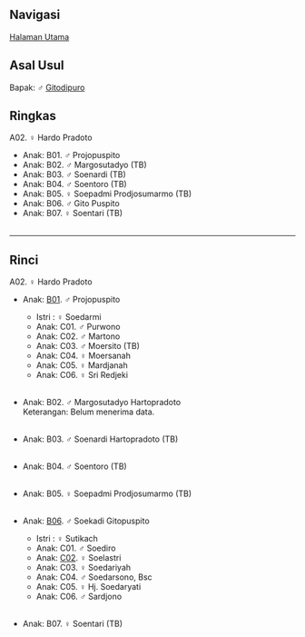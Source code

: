 ## Navigasi

[Halaman Utama][up]

## Asal Usul

Bapak: ♂ [Gitodipuro][gitodipuro]

## Ringkas

A02. ♀ Hardo Pradoto
	<br/>

*	Anak: B01. ♂ Projopuspito 
*	Anak: B02. ♂ Margosutadyo (TB)
*	Anak: B03. ♂ Soenardi (TB)
*	Anak: B04. ♂ Soentoro (TB)
*	Anak: B05. ♀ Soepadmi Prodjosumarmo (TB)
*	Anak: B06. ♂ Gito Puspito
*	Anak: B07. ♀ Soentari (TB)
	<br/><br/>

-- -- --

## Rinci

A02. ♀ Hardo Pradoto
	<br/>

*	Anak: [B01][A02B01]. ♂ Projopuspito 
	*	Istri : ♀ Soedarmi
	*	Anak: C01. ♂ Purwono 
	*	Anak: C02. ♂ Martono
	*	Anak: C03. ♂ Moersito (TB)
	*	Anak: C04. ♀ Moersanah
	*	Anak: C05. ♀ Mardjanah
	*	Anak: C06. ♀ Sri Redjeki
	<br/><br/>

*	Anak: B02. ♂ Margosutadyo Hartopradoto
	<br/>Keterangan: Belum menerima data.
	<br/><br/>

*	Anak: B03. ♂ Soenardi Hartopradoto (TB)
	<br/><br/>

*	Anak: B04. ♂ Soentoro (TB)
	<br/><br/>

*	Anak: B05. ♀ Soepadmi Prodjosumarmo (TB)
	<br/><br/>

*	Anak: [B06][A02B06]. ♂ Soekadi Gitopuspito
	*	Istri : ♀ Sutikach
	*	Anak: C01. ♂ Soediro
	*	Anak: [C02][A02B06C02]. ♀ Soelastri 
	*	Anak: C03. ♀ Soedariyah
	*	Anak: C04. ♂ Soedarsono, Bsc
	*	Anak: C05. ♀ Hj. Soedaryati 
	*	Anak: C06. ♂ Sardjono
	<br/><br/>

*	Anak: B07. ♀ Soentari (TB)
	<br/><br/>

[up]: https://github.com/epsi-rns/gitodipuro/blob/master/README.md
[gitodipuro]: https://github.com/epsi-rns/gitodipuro/blob/master/gitodipuro.md

[A02B01]: https://github.com/epsi-rns/gitodipuro/blob/master/tree/A02/B01.md
[A02B06]: https://github.com/epsi-rns/gitodipuro/blob/master/tree/A02/B06.md

[A02B06C02]: https://github.com/epsi-rns/gitodipuro/blob/master/tree/A02/B06/C02.md
